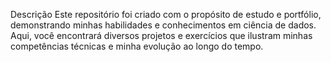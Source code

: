 Descrição
Este repositório foi criado com o propósito de estudo e portfólio, demonstrando minhas habilidades e conhecimentos em ciência de dados. Aqui, você encontrará diversos projetos e exercícios que ilustram minhas competências técnicas e minha evolução ao longo do tempo.

